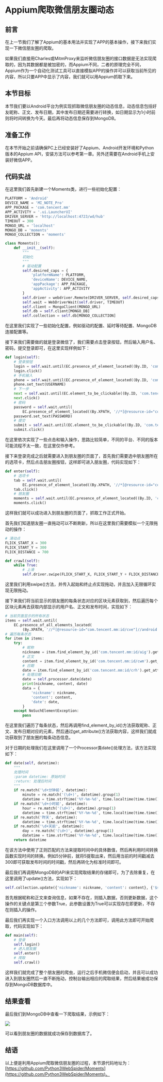 # Appium爬取微信朋友圈动态

## 前言

在上一节我们了解了Appium的基本用法并实现了APP的基本操作，接下来我们实现一下微信朋友圈的爬取。

如果我们直接用Charles或MitmProxy来监听微信朋友圈的接口数据是无法实现爬取的，因为其数据都是被加密的，而Appium不同，二者的原理完全不同，Appium作为一个自动化测试工具可以直接模拟APP的操作并可以获取当前所见的内容，所以只要APP中显示了内容，我们就可以用Appium抓取下来。

## 本节目标

本节我们要以Android平台为例实现抓取微信朋友圈的动态信息，动态信息包括好友昵称、正文、发布日期，其中发布日期还需要进行转换，如日期显示为1小时前则将时间转换为今天。最后再将动态信息保存到MongoDB。

## 准备工作

在本节开始之前请确保PC上已经安装好了Appium、Android开发环境和Python版本的Appium API，安装方法可以参考第一章。另外还需要在Android手机上安装好微信APP。

## 代码实战

在这里我们首先新建一个Moments类，进行一些初始化配置：

```python
PLATFORM = 'Android'
DEVICE_NAME = 'MI_NOTE_Pro'
APP_PACKAGE = 'com.tencent.mm'
APP_ACTIVITY = '.ui.LauncherUI'
DRIVER_SERVER = 'http://localhost:4723/wd/hub'
TIMEOUT = 300
MONGO_URL = 'localhost'
MONGO_DB = 'moments'
MONGO_COLLECTION = 'moments'

class Moments():
    def __init__(self):
        """
        初始化
        """
        # 驱动配置
        self.desired_caps = {
            'platformName': PLATFORM,
            'deviceName': DEVICE_NAME,
            'appPackage': APP_PACKAGE,
            'appActivity': APP_ACTIVITY
        }
        self.driver = webdriver.Remote(DRIVER_SERVER, self.desired_caps)
        self.wait = WebDriverWait(self.driver, TIMEOUT)
        self.client = MongoClient(MONGO_URL)
        self.db = self.client[MONGO_DB]
        self.collection = self.db[MONGO_COLLECTION]
```

在这里我们实现了一些初始化配置，例如驱动的配置、延时等待配置、MongoDB连接配置等。

接下来我们需要做的就是登录微信了，我们需要点击登录按钮，然后输入用户名、密码，提交登录即可，在这里实现样例如下：

```python
def login(self):
    # 登录按钮
    login = self.wait.until(EC.presence_of_element_located((By.ID, 'com.tencent.mm:id/cjk')))
    login.click()
    # 手机输入
    phone = self.wait.until(EC.presence_of_element_located((By.ID, 'com.tencent.mm:id/h2')))
    phone.set_text(USERNAME)
    # 下一步
    next = self.wait.until(EC.element_to_be_clickable((By.ID, 'com.tencent.mm:id/adj')))
    next.click()
    # 密码
    password = self.wait.until(
        EC.presence_of_element_located((By.XPATH, '//*[@resource-id="com.tencent.mm:id/h2"][1]')))
    password.set_text(PASSWORD)
    # 提交
    submit = self.wait.until(EC.element_to_be_clickable((By.ID, 'com.tencent.mm:id/adj')))
    submit.click()
```

在这里依次实现了一些点击和输入操作，思路比较简单，不同的平台、不同的版本可能流程不太一致，在这里仅作参考。

接下来登录完成之后就需要进入到朋友圈的页面了，首先我们需要选中朋友圈所在的选项卡，然后点击朋友圈按钮，这样即可进入朋友圈，代码实现如下：

```python
def enter(self):
    # 选项卡
    tab = self.wait.until(
        EC.presence_of_element_located((By.XPATH, '//*[@resource-id="com.tencent.mm:id/bw3"][3]')))
    tab.click()
    # 朋友圈
    moments = self.wait.until(EC.presence_of_element_located((By.ID, 'com.tencent.mm:id/atz')))
    moments.click()
```

这样我们就可以成功进入到朋友圈的页面了，抓取工作正式开始。

首先我们知道朋友圈一直拖动可以不断刷新，所以在这里我们需要模拟一个无限拖动的操作：

```python
# 滑动点
FLICK_START_X = 300
FLICK_START_Y = 300
FLICK_DISTANCE = 700

def crawl(self):
    while True:
        # 上滑
        self.driver.swipe(FLICK_START_X, FLICK_START_Y + FLICK_DISTANCE, FLICK_START_X, FLICK_START_Y)
```

这里我们利用swipe()方法，并传入起始和终止点实现拖动，并且加入无限循环实现无限拖动。

接下来我们将当前显示的朋友圈的每条状态对应的区块元素获取到，然后遍历每个区块元素再去获取内部显示的用户名、正文和发布时间，实现如下：

```python
# 当前页面显示的所有状态
items = self.wait.until(
    EC.presence_of_all_elements_located(
        (By.XPATH, '//*[@resource-id="com.tencent.mm:id/cve"]//android.widget.FrameLayout')))
# 遍历每条状态
for item in items:
    try:
        # 昵称
        nickname = item.find_element_by_id('com.tencent.mm:id/aig').get_attribute('text')
        # 正文
        content = item.find_element_by_id('com.tencent.mm:id/cwm').get_attribute('text')
        # 日期
        date = item.find_element_by_id('com.tencent.mm:id/crh').get_attribute('text')
        # 处理日期
        date = self.processor.date(date)
        print(nickname, content, date)
        data = {
            'nickname': nickname,
            'content': content,
            'date': date,
        }   
    except NoSuchElementException:
        pass
```

在这里我们遍历了每条状态，然后再调用find_element_by_id()方法获取昵称、正文、发布日期对应的元素，然后通过get_attribute()方法获取内容，这样我们就成功获取到了朋友圈的每条动态信息。

对于日期的处理我们在这里调用了一个Processor类date()处理方法，该方法实现如下：

```python
def date(self, datetime):
    """
    处理时间
    :param datetime: 原始时间
    :return: 处理后时间
    """
    if re.match('\d+分钟前', datetime):
        minute = re.match('(\d+)', datetime).group(1)
        datetime = time.strftime('%Y-%m-%d', time.localtime(time.time() - float(minute) * 60))
    if re.match('\d+小时前', datetime):
        hour = re.match('(\d+)', datetime).group(1)
        datetime = time.strftime('%Y-%m-%d', time.localtime(time.time() - float(hour) * 60 * 60))
    if re.match('昨天', datetime):
        datetime = time.strftime('%Y-%m-%d', time.localtime(time.time() - 24 * 60 * 60))
    if re.match('\d+天前', datetime):
        day = re.match('(\d+)', datetime).group(1)
        datetime = time.strftime('%Y-%m-%d', time.localtime(time.time()) - float(day) * 24 * 60 * 60)
    return datetime
```

在该方法中使用了正则匹配的方法来提取时间中的具体数值，然后再利用时间转换函数实现时间的转换。例如5分钟前，就将5提取出来，然后用当前的时间戳减去300即可获取发布时间的时间戳，然后再转化为标准时间即可。

最后我们再调用MongoDB的API来实现爬取结果的存储即可，为了去除重复，在这里调用了update()方法，实现如下：

```python
self.collection.update({'nickname': nickname, 'content': content}, {'$set': data}, True)
```

首先根据昵称和正文来查询信息，如果不存在，则插入数据，否则更新数据，这个操作的关键点是第三个参数True，此参数设置为True可以实现存在即更新，不存在则插入的操作。

最后我们再实现一个入口方法调用以上的几个方法即可，调用此方法即可开始爬取，代码实现如下：

```python
def main(self):
    # 登录
    self.login()
    # 进入朋友圈
    self.enter()
    # 爬取
    self.crawl()
```

这样我们就完成了整个朋友圈的爬虫，运行之后手机微信便会启动，并且可以成功进入到朋友圈然后一直不断拖动，控制台输出相应的爬取结果，然后结果被成功保存到MongoDB数据库中。

## 结果查看

最后我们到MongoDB中查看一下爬取结果，示例如下：

![](./assets/2017-08-15-01-35-32.jpg)

可以看到朋友圈的数据就成功保存到数据库了。

## 结语

以上便是利用Appium爬取微信朋友圈的过程，本节源代码地址为：[https://github.com/Python3WebSpider/Moments](https://github.com/Python3WebSpider/Moments)。
